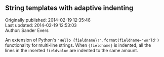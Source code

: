 ## String templates with adaptive indenting  
Originally published: 2014-02-19 12:35:46  
Last updated: 2014-02-19 12:53:03  
Author: Sander Evers  
  
An extension of Python's `'Hello {fieldname}!'.format(fieldname='world')` functionality for multi-line strings. When `{fieldname}` is indented, all the lines in the inserted `fieldvalue` are indented to the same amount.